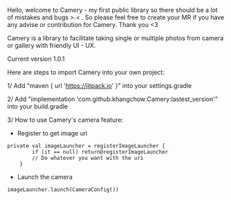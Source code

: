 Hello, welcome to Camery - my first public library so there should be a lot of mistakes and bugs >.< . So please feel free to create your MR if you have any advise or contribution for Camery. Thank you <3

Camery is a library to facilitate taking single or multiple photos from camera or gallery with friendly UI - UX.

Current version 1.0.1 

Here are steps to import Camery into your own project:

1/ Add "maven { url 'https://jitpack.io' }" into your settings.gradle

2/ Add "implementation 'com.github.khangchow:Camery:lastest_version'" into your build.gradle

3/ How to use Camery's camera feature:

- Register to get image uri 

```
private val imageLauncher = registerImageLauncher {
        if (it == null) return@registerImageLauncher
        // Do whatever you want with the uri
    }
```

- Launch the camera

```
imageLauncher.launch(CameraConfig())
```
